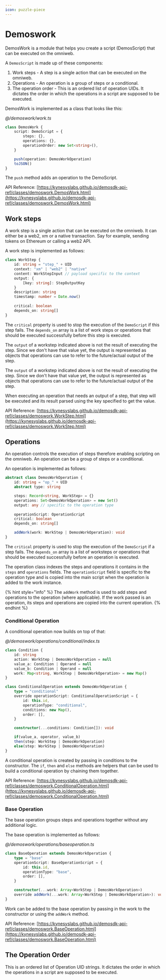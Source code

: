```yaml
---
icon: puzzle-piece
---
```


# Demoswork

DemosWork is a module that helps you create a script (DemosScript) that can be executed on the omniweb.

A `DemosScript` is made up of these components:

1. Work steps - A step is a single action that can be executed on the omniweb.
2. Operations - An operation is a group of steps or a conditional.
3. The operation order - This is an ordered list of operation UIDs. It dictates the order in which the operations in a script are supposed to be executed.

DemosWork is implemented as a class that looks like this:

_@/demoswork/work.ts_

```ts
class DemosWork {
    script: DemoScript = {
        steps: {},
        operations: {},
        operationOrder: new Set<string>(),
    }

    push(operation: DemosWorkOperation)
    toJSON()
}
```

The `push` method adds an operation to the DemoScript.

API Reference: [https://kynesyslabs.github.io/demosdk-api-ref/classes/demoswork.DemosWork.html](https://kynesyslabs.github.io/demosdk-api-ref/classes/demoswork.DemosWork.html)

## Work steps

A work step is a single action that can be executed on the omniweb. It can either be a web2, xm or a native transaction. Say for example, sending tokens on Ethereum or calling a web2 API.

A work step is implemented as follows:

```ts
class WorkStep {
    id: string = "step_" + UID
    context: "xm" | "web2" | "native"
    content: WorkStepInput // payload specific to the context
    output: {
        [key: string]: StepOutputKey
    }
    description: string
    timestamp: number = Date.now()
    
    critical: boolean
    depends_on: string[]
}
```

The `critical` property is used to stop the execution of the `DemoScript` if this step fails. The `depends_on` array is a list of work steps or operations that should be executed successfully before this step is executed.



The `output` of a workstep indicated above is not the result of executing the step. Since we don't have that value yet, the output is represented as objects that operations can use to refer to the future/actual output of the step.

The `output` of a workstep indicated above is not the result of executing the step. Since we don't have that value yet, the output is represented as objects that operations can use to refer to the future/actual output of the step.

When executing an operation that needs an output of a step, that step will be executed and its result parsed using the key specified to get the value.

API Reference: [https://kynesyslabs.github.io/demosdk-api-ref/classes/demoswork.WorkStep.html](https://kynesyslabs.github.io/demosdk-api-ref/classes/demoswork.WorkStep.html)

## Operations

An operation controls the execution of steps therefore enabling scripting on the omniweb. An operation can be a group of steps or a conditional.

An operation is implemented as follows:

```ts
abstract class DemosWorkOperation {
    id: string = "op_" + UID
    abstract type: string

    steps: Record<string, WorkStep> = {}
    operations: Set<DemosWorkOperation> = new Set()
    output: any // specific to the operation type
    
    operationScript: OperationScript
    critical: boolean
    depends_on: string[]

    addWork(work: WorkStep | DemosWorkOperation): void
}
```

The `critical` property is used to stop the execution of the `DemoScript` if a step fails. The `depends_on` array is a list of worksteps or operations that should be executed successfully before an operation is executed.

The operation class indexes the steps and operations it contains in the `steps` and `operations` fields. The `operationScript` field is specific to the operation type and is copied into the main script when the operation is added to the work instance.

{% hint style="info" %}
The `addWork` method is used to add steps and operations to the operation (where applicable). If the work passed is an operation, its steps and operations are copied into the current operation.
{% endhint %}

### Conditional Operation

A conditional operation now builds on top of that:

_@/demoswork/operations/conditional/index.ts_

```ts
class Condition {
    id: string
    action: WorkStep | DemosWorkOperation = null
    value_a: Condition | Operand = null
    value_b: Condition | Operand = null
    work: Map<string, WorkStep | DemosWorkOperation> = new Map()
}

class ConditionalOperation extends DemosWorkOperation {
    type = "conditional"
    override operationScript: ConditionalOperationScript = {
        id: this.id,
        operationType: "conditional",
        conditions: new Map(),
        order: [],
    }

    constructor(...conditions: Condition[]): void

    if(value_a, operator, value_b)
    then(step: WorkStep | DemosWorkOperation)
    else(step: WorkStep | DemosWorkOperation)
}
```

A conditional operation is created by passing in conditions to the constructor. The `if`, `then` and `else` methods are helpers that can be used to build a conditional operation by chaining them together.

API Reference: [https://kynesyslabs.github.io/demosdk-api-ref/classes/demoswork.ConditionalOperation.html](https://kynesyslabs.github.io/demosdk-api-ref/classes/demoswork.ConditionalOperation.html)

### Base Operation

The base operation groups steps and operations together without any additional logic.

The base operation is implemented as follows:

_@/demoswork/operations/baseoperation.ts_

```ts
class BaseOperation extends DemosWorkOperation {
    type = "base"
    operationScript: BaseOperationScript = {
        id: this.id,
        operationType: "base",
        order: [],
    }

    constructor(...work: Array<WorkStep | DemosWorkOperation>)
    override addWork(...work: Array<WorkStep | DemosWorkOperation>): void
}
```

Work can be added to the base operation by passing in the work to the constructor or using the `addWork` method.

API Reference: [https://kynesyslabs.github.io/demosdk-api-ref/classes/demoswork.BaseOperation.html](https://kynesyslabs.github.io/demosdk-api-ref/classes/demoswork.BaseOperation.html)

## The Operation Order

This is an ordered list of Operation UID strings. It dictates the order in which the operations in a script are supposed to be executed.
